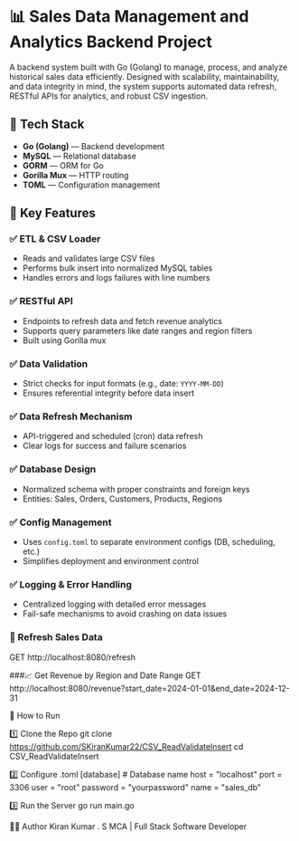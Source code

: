 # 📊 Sales Data Management and Analytics Backend Project

A backend system built with Go (Golang) to manage, process, and analyze historical sales data efficiently. Designed with scalability, maintainability, and data integrity in mind, the system supports automated data refresh, RESTful APIs for analytics, and robust CSV ingestion.

## 🧰 Tech Stack

- **Go (Golang)** — Backend development
- **MySQL** — Relational database
- **GORM** — ORM for Go
- **Gorilla Mux** — HTTP routing
- **TOML** — Configuration management

## 📌 Key Features

### ✅ ETL & CSV Loader
- Reads and validates large CSV files
- Performs bulk insert into normalized MySQL tables
- Handles errors and logs failures with line numbers

### ✅ RESTful API
- Endpoints to refresh data and fetch revenue analytics
- Supports query parameters like date ranges and region filters
- Built using Gorilla mux

### ✅ Data Validation
- Strict checks for input formats (e.g., date: `YYYY-MM-DD`)
- Ensures referential integrity before data insert

### ✅ Data Refresh Mechanism
- API-triggered and scheduled (cron) data refresh
- Clear logs for success and failure scenarios

### ✅ Database Design
- Normalized schema with proper constraints and foreign keys
- Entities: Sales, Orders, Customers, Products, Regions

### ✅ Config Management
- Uses `config.toml` to separate environment configs (DB, scheduling, etc.)
- Simplifies deployment and environment control

### ✅ Logging & Error Handling
- Centralized logging with detailed error messages
- Fail-safe mechanisms to avoid crashing on data issues

### 🚀 Refresh Sales Data
GET http://localhost:8080/refresh

###📈 Get Revenue by Region and Date Range
GET http://localhost:8080/revenue?start_date=2024-01-01&end_date=2024-12-31

🚦 How to Run

1️⃣ Clone the Repo
git clone https://github.com/SKiranKumar22/CSV_ReadValidateInsert
cd CSV_ReadValidateInsert

2️⃣ Configure .toml
[database] # Database name
host = "localhost"
port = 3306
user = "root"
password = "yourpassword"
name = "sales_db"

3️⃣ Run the Server
go run main.go

🧑‍💻 Author
Kiran Kumar . S
MCA | Full Stack Software Developer

